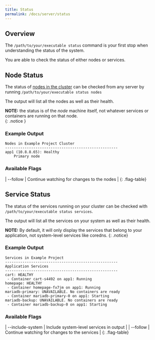 ```yaml
---
title: Status
permalink: /docs/server/status
---
```


## Overview

The `/path/to/your/executable status` command is your first stop when understanding the status of the system.

You are able to check the status of either nodes or services. 

## Node Status

The status of [nodes in the cluster](/docs/server/clustering) can be checked from any server by running `/path/to/your/executable status nodes`  

The output will list all the nodes as well as their health. 

**NOTE:** the status is of the *node* machine itself, not whatever services or containers are running on that node.   
{: .notice }

### Example Output

```
Nodes in Example Project Cluster
----------------------------------------------------
app1 (10.8.8.65): Healthy
    Primary node
```   

### Available Flags

| \--follow | Continue watching for changes to the nodes |
{: .flag-table}


## Service Status

The status of the services running on your cluster can be checked with `/path/to/your/executable status services`.

The output will list all the services on your system as well as their health. 

**NOTE:** By default, it will only display the services that belong to your application, not system-level services like coredns. 
{: .notice}

### Example Output

```
Services in Example Project
----------------------------------------------------
Application Services
----------------------------------------------------
cart: HEALTHY
 - Container cart-s4492 on app1: Running
homepage: HEALTHY
 - Container homepage-fx7jm on app1: Running
mariadb-primary: UNAVAILABLE. No containers are ready
 - Container mariadb-primary-0 on app1: Starting
mariadb-backup: UNAVAILABLE. No containers are ready
 - Container mariadb-backup-0 on app1: Starting
``` 

### Available Flags

| \--include-system | Include system-level services in output |
| \--follow | Continue watching for changes to the services | 
{: .flag-table}
